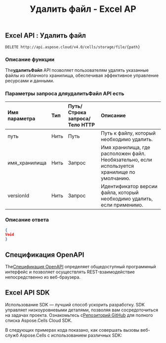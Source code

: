 ﻿---
title: Удалить файл - Excel AP
second_title: Documen
linktitle: Удалить файл
type: docs
url: /ru/delete-file/
keywords: Delete file, Excel API, REST API, Office Cloud, Spreadsheet management, File deletion, Cloud storage, API usag
description: Узнайте, как удалить файлы в Excel с помощью Aspose.Cells API. В этом руководстве представлена подробная информация о конечной точке deleteFile API, параметрах запроса и структуре ответа.
weight: 100
kwords: Удаление файла, Excel API, REST API, Office Облако, Управление электронными таблицами, Удаление файла, Облачное хранилище, API usag
---
## **Excel API : Удалить файл**

```
DELETE http://api.aspose.cloud/v4.0/cells/storage/file/{path}
```

### **Описание функции**

 The**удалитьФайл** API позволяет пользователям удалять указанные файлы из облачного хранилища, обеспечивая эффективное управление ресурсами и данными.

###  Параметры запроса для**удалитьФайл** API есть

| Имя параметра| Тип| Путь/Строка запроса/Тело HTTP| Описание|
|:- |:- |:- |:- |
|путь|Нить|Путь|Путь к файлу, который необходимо удалить.|
|имя_хранилища|Нить|Запрос|Имя хранилища, где расположен файл. Необязательно, если используется хранилище по умолчанию.|
|versionId|Нить|Запрос|Идентификатор версии файла, который необходимо удалить, если применимо.|

### **Описание ответа**

```json
{
Void
}
```

## Спецификация OpenAPI

 The[Спецификация OpenAPI](https://reference.aspose.cloud/cells/#/FileController/DeleteFile) определяет общедоступный программный интерфейс и позволяет осуществлять REST-взаимодействие непосредственно из веб-браузера.

## Excel API SDK

 Использование SDK — лучший способ ускорить разработку. SDK управляет низкоуровневыми деталями, позволяя вам сосредоточиться на задачах проекта. Ознакомьтесь с[Репозиторий GitHub](https://github.com/aspose-cells-cloud) для полного списка Aspose.Cells Cloud SDK.

В следующих примерах кода показано, как совершать вызовы веб-служб Aspose.Cells с использованием различных SDK:
